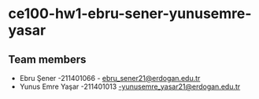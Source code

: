 # ce100-hw1-ebru-sener-yunusemre-yasar


## Team members
- Ebru Şener -211401066 - ebru_sener21@erdogan.edu.tr
- Yunus Emre Yaşar -211401013 -yunusemre_yasar21@erdogan.edu.tr

